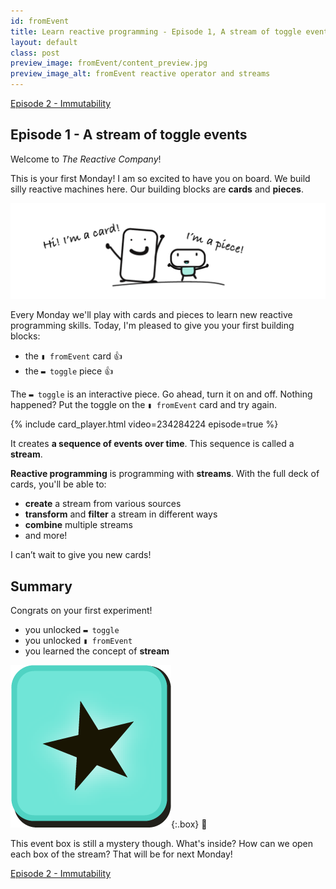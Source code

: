 ```yaml
---
id: fromEvent
title: Learn reactive programming - Episode 1, A stream of toggle events
layout: default
class: post
preview_image: fromEvent/content_preview.jpg
preview_image_alt: fromEvent reactive operator and streams
---
```


<a class="ui basic tiny button" href="/map">
     Episode 2 - Immutability <i class="arrow right icon"></i>
</a>

## Episode 1 - A stream of toggle events

Welcome to _The Reactive Company_!

This is your first Monday! I am so excited to have you on board. We build silly reactive machines here. Our building blocks are **cards** and **pieces**.

![](img/fromEvent/card-piece.png)

Every Monday we'll play with cards and pieces to learn new reactive programming skills. Today, I'm pleased to give you your first building blocks:

* the `▮ fromEvent` card 👍
* the `▬ toggle` piece 👍

The `▬ toggle` is an interactive piece. Go ahead, turn it on and off. Nothing happened? Put the toggle on the `▮ fromEvent` card and try again.

{% include card_player.html video=234284224 episode=true %}

It creates **a sequence of events over time**. This sequence is called a **stream**.

**Reactive programming** is programming with **streams**. With the full deck of cards, you'll be able to:

- **create** a stream from various sources
- **transform** and **filter** a stream in different ways
- **combine** multiple streams
- and more!

I can’t wait to give you new cards!

## Summary

Congrats on your first experiment! 

* you unlocked `▬ toggle`
* you unlocked `▮ fromEvent`
* you learned the concept of **stream**

![](img/fromEvent/box.png){:.box}
🤔

This event box is still a mystery though. What's inside? How can we open each box of the stream? That will be for next Monday!

<a class="ui basic tiny button" href="/map">
     Episode 2 - Immutability <i class="arrow right icon"></i>
</a>
